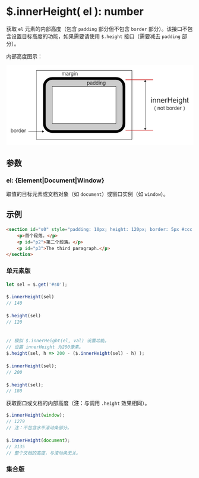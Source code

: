 # $.innerHeight( el ): number

获取 `el` 元素的内部高度（包含 `padding` 部分但不包含 `border` 部分）。该接口不包含设置目标高度的功能，如果需要请使用 `$.height` 接口（需要减去 `padding` 部分）。

内部高度图示：

![内部高度（innerHeight）](images/innerHeight.png)


## 参数

### el: {Element|Document|Window}

取值的目标元素或文档对象（如 `document`）或窗口实例（如 `window`）。


## 示例

```html
<section id="s0" style="padding: 10px; height: 120px; border: 5px #ccc solid; width: 800px;">
    <p>首个段落。</p>
    <p id="p2">第二个段落。</p>
    <p id="p3">The third paragraph.</p>
</section>
```


### 单元素版

```js
let sel = $.get('#s0');

$.innerHeight(sel)
// 140

$.height(sel)
// 120


// 模拟 $.innerHeight(el, val) 设置功能。
// 设置 innerHeight 为200像素。
$.height(sel, h => 200 - ($.innerHeight(sel) - h) );

$.innerHeight(sel);
// 200

$.height(sel);
// 180
```

获取窗口或文档的内部高度（**注**：与调用 `.height` 效果相同）。

```js
$.innerHeight(window);
// 1279
// 注：不包含水平滚动条部分。

$.innerHeight(document);
// 3135
// 整个文档的高度，与滚动条无关。
```


### 集合版

```js

```
